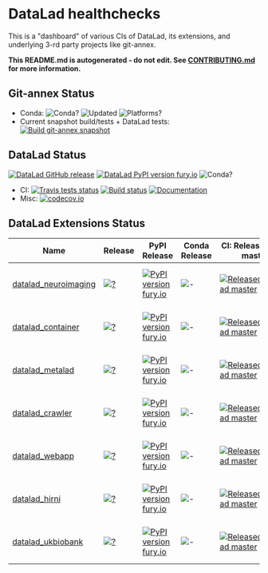 # DataLad healthchecks

This is a "dashboard" of various CIs of DataLad, its extensions, and underlying
3-rd party projects like git-annex.

**This README.md is autogenerated - do not edit.
  See [CONTRIBUTING.md](CONTRIBUTING.md) for more information.**

## Git-annex Status

 - Conda: ![Conda?](https://anaconda.org/conda-forge/git-annex/badges/version.svg)
    ![Updated](https://anaconda.org/conda-forge/git-annex/badges/latest_release_relative_date.svg)
    ![Platforms?](https://anaconda.org/conda-forge/git-annex/badges/platforms.svg)
 - Current snapshot build/tests + DataLad tests:
    [![Build git-annex snapshot](https://github.com/datalad/datalad-extensions/workflows/Build%20git-annex%20snapshot/badge.svg)](https://github.com/datalad/datalad-extensions/actions?query=workflow%3A%22Build+git-annex+snapshot%22)

## DataLad Status

 [![DataLad GitHub release](https://img.shields.io/github/release/datalad/datalad.svg)](https://GitHub.com/datalad/datalad/releases/)
 [![DataLad PyPI version fury.io](https://badge.fury.io/py/datalad.svg)](https://pypi.python.org/pypi/datalad/)
 ![Conda?](https://anaconda.org/conda-forge/datalad/badges/version.svg)
 - CI:
   [![Travis tests status](https://travis-ci.com/datalad/datalad.png?branch=master)](https://travis-ci.com/datalad/datalad)
   [![Build status](https://ci.appveyor.com/api/projects/status/github/datalad/datalad?branch=master&svg=true)](https://ci.appveyor.com/project/mih/datalad/branch/master)
   [![Documentation](https://readthedocs.org/projects/datalad/badge/?version=latest)](http://datalad.rtfd.org)
 - Misc:
   [![codecov.io](https://codecov.io/github/datalad/datalad/coverage.svg?branch=master)](https://codecov.io/github/datalad/datalad?branch=master)

## DataLad Extensions Status

 | Name | Release | PyPI Release | Conda Release | CI: Released + DL master | CI: Released + DL maint | CI: master + DL Release | Codecov | Issue Resolution | Open Issues | 
 | --- | --- | --- | --- | --- | --- | --- | --- | --- | --- | 
 | [datalad_neuroimaging](https://github.com/datalad/datalad-neuroimaging) | [![?](https://img.shields.io/github/release/datalad/datalad-neuroimaging.svg)](https://GitHub.com/datalad/datalad-neuroimaging/releases/) | [![PyPI version fury.io](https://badge.fury.io/py/datalad_neuroimaging.svg)](https://pypi.python.org/pypi/datalad_neuroimaging/) | ![-](https://anaconda.org/conda-forge/datalad-neuroimaging/badges/version.svg) | [![Released+DataLad master](https://github.com/datalad/datalad-extensions/workflows/test-datalad_neuroimaging-master/badge.svg)](https://github.com/datalad/datalad-extensions/actions?query=workflow%3Atest-datalad_neuroimaging-master) | [![Released+DataLad maint](https://github.com/datalad/datalad-extensions/workflows/test-datalad_neuroimaging-maint/badge.svg)](https://github.com/datalad/datalad-extensions/actions?query=workflow%3Atest-datalad_neuroimaging-maint) | [![master+Released Datalad](https://ci.appveyor.com/api/projects/status/github/datalad/datalad-neuroimaging?branch=master&svg=true)](https://ci.appveyor.com/project/mih/datalad-neuroimaging/branch/master) | [![codecov.io](https://codecov.io/github/datalad/datalad-neuroimaging/coverage.svg?branch=master)](https://codecov.io/github/datalad/datalad-neuroimaging?branch=master) | [![Average time to resolve an issue](http://isitmaintained.com/badge/resolution/datalad/datalad-neuroimaging.svg)](http://isitmaintained.com/project/datalad/datalad-neuroimaging "Average time to resolve an issue") | [![Percentage of issues still open](http://isitmaintained.com/badge/open/datalad/datalad-neuroimaging.svg)](http://isitmaintained.com/project/datalad/datalad-neuroimaging "Percentage of issues still open") | 
 | [datalad_container](https://github.com/datalad/datalad-container) | [![?](https://img.shields.io/github/release/datalad/datalad-container.svg)](https://GitHub.com/datalad/datalad-container/releases/) | [![PyPI version fury.io](https://badge.fury.io/py/datalad_container.svg)](https://pypi.python.org/pypi/datalad_container/) | ![-](https://anaconda.org/conda-forge/datalad-container/badges/version.svg) | [![Released+DataLad master](https://github.com/datalad/datalad-extensions/workflows/test-datalad_container-master/badge.svg)](https://github.com/datalad/datalad-extensions/actions?query=workflow%3Atest-datalad_container-master) | [![Released+DataLad maint](https://github.com/datalad/datalad-extensions/workflows/test-datalad_container-maint/badge.svg)](https://github.com/datalad/datalad-extensions/actions?query=workflow%3Atest-datalad_container-maint) | [![master+Released Datalad](https://travis-ci.com/datalad/datalad-container.png?branch=master)](https://travis-ci.com/datalad/datalad-container) | [![codecov.io](https://codecov.io/github/datalad/datalad-container/coverage.svg?branch=master)](https://codecov.io/github/datalad/datalad-container?branch=master) | [![Average time to resolve an issue](http://isitmaintained.com/badge/resolution/datalad/datalad-container.svg)](http://isitmaintained.com/project/datalad/datalad-container "Average time to resolve an issue") | [![Percentage of issues still open](http://isitmaintained.com/badge/open/datalad/datalad-container.svg)](http://isitmaintained.com/project/datalad/datalad-container "Percentage of issues still open") | 
 | [datalad_metalad](https://github.com/datalad/datalad-metalad) | [![?](https://img.shields.io/github/release/datalad/datalad-metalad.svg)](https://GitHub.com/datalad/datalad-metalad/releases/) | [![PyPI version fury.io](https://badge.fury.io/py/datalad-metalad.svg)](https://pypi.python.org/pypi/datalad-metalad/) | ![-](https://anaconda.org/conda-forge/datalad-metalad/badges/version.svg) | [![Released+DataLad master](https://github.com/datalad/datalad-extensions/workflows/test-datalad_metalad-master/badge.svg)](https://github.com/datalad/datalad-extensions/actions?query=workflow%3Atest-datalad_metalad-master) | [![Released+DataLad maint](https://github.com/datalad/datalad-extensions/workflows/test-datalad_metalad-maint/badge.svg)](https://github.com/datalad/datalad-extensions/actions?query=workflow%3Atest-datalad_metalad-maint) | [![master+Released Datalad](https://travis-ci.com/datalad/datalad-metalad.png?branch=master)](https://travis-ci.com/datalad/datalad-metalad) | [![codecov.io](https://codecov.io/github/datalad/datalad-metalad/coverage.svg?branch=master)](https://codecov.io/github/datalad/datalad-metalad?branch=master) | [![Average time to resolve an issue](http://isitmaintained.com/badge/resolution/datalad/datalad-metalad.svg)](http://isitmaintained.com/project/datalad/datalad-metalad "Average time to resolve an issue") | [![Percentage of issues still open](http://isitmaintained.com/badge/open/datalad/datalad-metalad.svg)](http://isitmaintained.com/project/datalad/datalad-metalad "Percentage of issues still open") | 
 | [datalad_crawler](https://github.com/datalad/datalad-crawler) | [![?](https://img.shields.io/github/release/datalad/datalad-crawler.svg)](https://GitHub.com/datalad/datalad-crawler/releases/) | [![PyPI version fury.io](https://badge.fury.io/py/datalad_crawler.svg)](https://pypi.python.org/pypi/datalad_crawler/) | ![-](https://anaconda.org/conda-forge/datalad-crawler/badges/version.svg) | [![Released+DataLad master](https://github.com/datalad/datalad-extensions/workflows/test-datalad_crawler-master/badge.svg)](https://github.com/datalad/datalad-extensions/actions?query=workflow%3Atest-datalad_crawler-master) | [![Released+DataLad maint](https://github.com/datalad/datalad-extensions/workflows/test-datalad_crawler-maint/badge.svg)](https://github.com/datalad/datalad-extensions/actions?query=workflow%3Atest-datalad_crawler-maint) | [![master+Released Datalad](https://travis-ci.com/datalad/datalad-crawler.png?branch=master)](https://travis-ci.com/datalad/datalad-crawler) | [![codecov.io](https://codecov.io/github/datalad/datalad-crawler/coverage.svg?branch=master)](https://codecov.io/github/datalad/datalad-crawler?branch=master) | [![Average time to resolve an issue](http://isitmaintained.com/badge/resolution/datalad/datalad-crawler.svg)](http://isitmaintained.com/project/datalad/datalad-crawler "Average time to resolve an issue") | [![Percentage of issues still open](http://isitmaintained.com/badge/open/datalad/datalad-crawler.svg)](http://isitmaintained.com/project/datalad/datalad-crawler "Percentage of issues still open") | 
 | [datalad_webapp](https://github.com/datalad/datalad-webapp) | [![?](https://img.shields.io/github/release/datalad/datalad-webapp.svg)](https://GitHub.com/datalad/datalad-webapp/releases/) | [![PyPI version fury.io](https://badge.fury.io/py/datalad-webapp.svg)](https://pypi.python.org/pypi/datalad-webapp/) | ![-](https://anaconda.org/conda-forge/datalad-webapp/badges/version.svg) | [![Released+DataLad master](https://github.com/datalad/datalad-extensions/workflows/test-datalad_webapp-master/badge.svg)](https://github.com/datalad/datalad-extensions/actions?query=workflow%3Atest-datalad_webapp-master) | [![Released+DataLad maint](https://github.com/datalad/datalad-extensions/workflows/test-datalad_webapp-maint/badge.svg)](https://github.com/datalad/datalad-extensions/actions?query=workflow%3Atest-datalad_webapp-maint) | [![master+Released Datalad](https://travis-ci.com/datalad/datalad-webapp.png?branch=master)](https://travis-ci.com/datalad/datalad-webapp) | [![codecov.io](https://codecov.io/github/datalad/datalad-webapp/coverage.svg?branch=master)](https://codecov.io/github/datalad/datalad-webapp?branch=master) | [![Average time to resolve an issue](http://isitmaintained.com/badge/resolution/datalad/datalad-webapp.svg)](http://isitmaintained.com/project/datalad/datalad-webapp "Average time to resolve an issue") | [![Percentage of issues still open](http://isitmaintained.com/badge/open/datalad/datalad-webapp.svg)](http://isitmaintained.com/project/datalad/datalad-webapp "Percentage of issues still open") | 
 | [datalad_hirni](https://github.com/psychoinformatics-de/datalad-hirni) | [![?](https://img.shields.io/github/release/psychoinformatics-de/datalad-hirni.svg)](https://GitHub.com/psychoinformatics-de/datalad-hirni/releases/) | [![PyPI version fury.io](https://badge.fury.io/py/datalad-hirni.svg)](https://pypi.python.org/pypi/datalad-hirni/) | ![-](https://anaconda.org/conda-forge/datalad-hirni/badges/version.svg) | [![Released+DataLad master](https://github.com/datalad/datalad-extensions/workflows/test-datalad_hirni-master/badge.svg)](https://github.com/datalad/datalad-extensions/actions?query=workflow%3Atest-datalad_hirni-master) | [![Released+DataLad maint](https://github.com/datalad/datalad-extensions/workflows/test-datalad_hirni-maint/badge.svg)](https://github.com/datalad/datalad-extensions/actions?query=workflow%3Atest-datalad_hirni-maint) | [![master+Released Datalad](https://ci.appveyor.com/api/projects/status/github/psychoinformatics-de/datalad-hirni?branch=master&svg=true)](https://ci.appveyor.com/project/mih/datalad-hirni/branch/master) | [![codecov.io](https://codecov.io/github/psychoinformatics-de/datalad-hirni/coverage.svg?branch=master)](https://codecov.io/github/psychoinformatics-de/datalad-hirni?branch=master) | [![Average time to resolve an issue](http://isitmaintained.com/badge/resolution/psychoinformatics-de/datalad-hirni.svg)](http://isitmaintained.com/project/psychoinformatics-de/datalad-hirni "Average time to resolve an issue") | [![Percentage of issues still open](http://isitmaintained.com/badge/open/psychoinformatics-de/datalad-hirni.svg)](http://isitmaintained.com/project/psychoinformatics-de/datalad-hirni "Percentage of issues still open") | 
 | [datalad_ukbiobank](https://github.com/datalad/datalad-ukbiobank) | [![?](https://img.shields.io/github/release/datalad/datalad-ukbiobank.svg)](https://GitHub.com/datalad/datalad-ukbiobank/releases/) | [![PyPI version fury.io](https://badge.fury.io/py/datalad_ukbiobank.svg)](https://pypi.python.org/pypi/datalad_ukbiobank/) | ![-](https://anaconda.org/conda-forge/datalad-ukbiobank/badges/version.svg) | [![Released+DataLad master](https://github.com/datalad/datalad-extensions/workflows/test-datalad_ukbiobank-master/badge.svg)](https://github.com/datalad/datalad-extensions/actions?query=workflow%3Atest-datalad_ukbiobank-master) | [![Released+DataLad maint](https://github.com/datalad/datalad-extensions/workflows/test-datalad_ukbiobank-maint/badge.svg)](https://github.com/datalad/datalad-extensions/actions?query=workflow%3Atest-datalad_ukbiobank-maint) | [![master+Released Datalad](https://ci.appveyor.com/api/projects/status/github/datalad/datalad-ukbiobank?branch=master&svg=true)](https://ci.appveyor.com/project/mih/datalad-ukbiobank/branch/master) | [![codecov.io](https://codecov.io/github/datalad/datalad-ukbiobank/coverage.svg?branch=master)](https://codecov.io/github/datalad/datalad-ukbiobank?branch=master) | [![Average time to resolve an issue](http://isitmaintained.com/badge/resolution/datalad/datalad-ukbiobank.svg)](http://isitmaintained.com/project/datalad/datalad-ukbiobank "Average time to resolve an issue") | [![Percentage of issues still open](http://isitmaintained.com/badge/open/datalad/datalad-ukbiobank.svg)](http://isitmaintained.com/project/datalad/datalad-ukbiobank "Percentage of issues still open") | 
